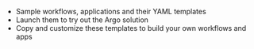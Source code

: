 * Sample workflows, applications and their YAML templates
* Launch them to try out the Argo solution
* Copy and customize these templates to build your own workflows and apps


<!-- <iframe src="https://player.vimeo.com/video/208238985?title=0&byline=0&portrait=0" width="640" height="480" frameborder="0" webkitallowfullscreen mozallowfullscreen allowfullscreen></iframe> -->